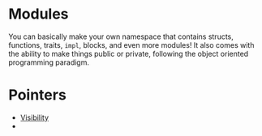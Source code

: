 # Modules

You can basically make your own namespace that contains structs, functions, traits, `impl`, blocks, and even more modules! It also comes with the ability to make things public or private, following the object oriented programming paradigm.

# Pointers
- [Visibility](ch10_01_visibility.md)
- []()